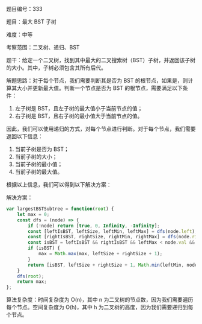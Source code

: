 题目编号：333

题目：最大 BST 子树

难度：中等

考察范围：二叉树、递归、BST

题干：给定一个二叉树，找到其中最大的二叉搜索树（BST）子树，并返回该子树的大小。其中，子树必须包含其所有后代。

解题思路：对于每个节点，我们需要判断其是否为 BST 的根节点，如果是，则计算其大小并更新最大值。判断一个节点是否为 BST 的根节点，需要满足以下条件：

1. 左子树是 BST，且左子树的最大值小于当前节点的值；
2. 右子树是 BST，且右子树的最小值大于当前节点的值。

因此，我们可以使用递归的方式，对每个节点进行判断。对于每个节点，我们需要返回以下信息：

1. 当前子树是否为 BST；
2. 当前子树的大小；
3. 当前子树的最小值；
4. 当前子树的最大值。

根据以上信息，我们可以得到以下解决方案：

解决方案：

```javascript
var largestBSTSubtree = function(root) {
    let max = 0;
    const dfs = (node) => {
        if (!node) return [true, 0, Infinity, -Infinity];
        const [leftIsBST, leftSize, leftMin, leftMax] = dfs(node.left);
        const [rightIsBST, rightSize, rightMin, rightMax] = dfs(node.right);
        const isBST = leftIsBST && rightIsBST && leftMax < node.val && rightMin > node.val;
        if (isBST) {
            max = Math.max(max, leftSize + rightSize + 1);
        }
        return [isBST, leftSize + rightSize + 1, Math.min(leftMin, node.val), Math.max(rightMax, node.val)];
    }
    dfs(root);
    return max;
};
```

算法复杂度：时间复杂度为 O(n)，其中 n 为二叉树的节点数，因为我们需要遍历每个节点。空间复杂度为 O(h)，其中 h 为二叉树的高度，因为我们需要递归到每个节点。